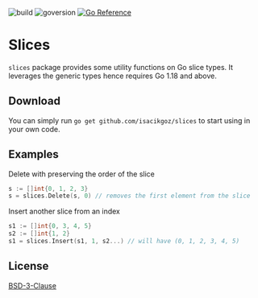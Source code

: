 ![build](https://img.shields.io/github/workflow/status/isacikgoz/slices/Test) ![goversion](https://img.shields.io/github/go-mod/go-version/isacikgoz/slices) [![Go Reference](https://pkg.go.dev/badge/github.com/isacikgoz/slices.svg)](https://pkg.go.dev/github.com/isacikgoz/slices)

# Slices

`slices` package provides some utility functions on Go slice types. It leverages the generic types hence requires Go 1.18 and above.

## Download

You can simply run `go get github.com/isacikgoz/slices` to start using in your own code.

## Examples

Delete with preserving the order of the slice

```Go
s := []int{0, 1, 2, 3}
s = slices.Delete(s, 0) // removes the first element from the slice
```

Insert another slice from an index

```Go
s1 := []int{0, 3, 4, 5}
s2 := []int{1, 2}
s1 = slices.Insert(s1, 1, s2...) // will have (0, 1, 2, 3, 4, 5)
```

## License

[BSD-3-Clause](/LICENSE)

